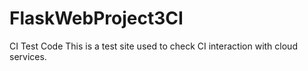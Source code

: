 # FlaskWebProject3CI
CI Test Code
This is a test site used to check CI interaction with cloud services.
